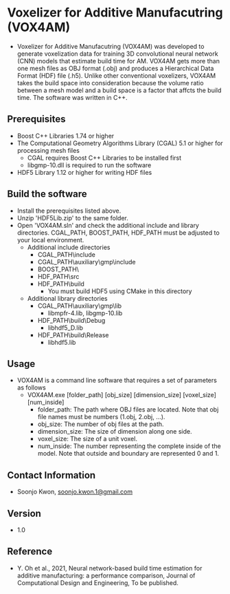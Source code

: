 # Voxelizer for Additive Manufacutring (VOX4AM)
- Voxelizer for Additive Manufacutring (VOX4AM) was developed to generate voxelization data for training 3D convolutional neural network (CNN) models that estimate build time for AM. VOX4AM gets more than one mesh files as OBJ format (.obj) and produces a Hierarchical Data Format (HDF) file (.h5). Unlike other conventional voxelizers, VOX4AM takes the build space into consideration because the volume ratio between a mesh model and a build space is a factor that affcts the build time. The software was written in C++.
## Prerequisites
- Boost C++ Libraries 1.74 or higher
- The Computational Geometry Algorithms Library (CGAL) 5.1 or higher for processing mesh files
  - CGAL requires Boost C++ Libraries to be installed first
  - libgmp-10.dll is required to run the software
- HDF5 Library 1.12  or higher for writing HDF files
## Build the software
- Install the prerequisites listed above.
- Unzip 'HDF5Lib.zip' to the same folder.
- Open 'VOX4AM.sln' and check the additional include and library directories. CGAL_PATH, BOOST_PATH, HDF_PATH must be adjusted to your local environment.
  - Additional include directories
    - CGAL_PATH\include
    - CGAL_PATH\auxiliary\gmp\include
    - BOOST_PATH\
    - HDF_PATH\src
    - HDF_PATH\build
      - You must build HDF5 using CMake in this directory
  - Additional library directories
    - CGAL_PATH\auxiliary\gmp\lib
      - libmpfr-4.lib, libgmp-10.lib
    - HDF_PATH\build\Debug
      - libhdf5_D.lib
    - HDF_PATH\build\Release
      - libhdf5.lib
## Usage
- VOX4AM is a command line software that requires a set of parameters as follows
  - VOX4AM.exe [folder_path] [obj_size] [dimension_size] [voxel_size] [num_inside]
    - folder_path: The path where OBJ files are located. Note that obj file names must be numbers (1.obj, 2.obj, ...).
    - obj_size: The number of obj files at the path.
    - dimension_size: The size of dimension along one side.
    - voxel_size: The size of a unit voxel.
    - num_inside: The number representing the complete inside of the model. Note that outside and boundary are represented 0 and 1.
## Contact Information
- Soonjo Kwon, soonjo.kwon.1@gmail.com
## Version
- 1.0
## Reference
- Y. Oh et al., 2021, Neural network-based build time estimation for additive manufacturing: a performance comparison, Journal of Computational Design and Engineering, To be published.
